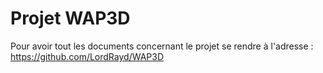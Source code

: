 # Projet WAP3D
Pour avoir tout les documents concernant le projet se rendre à l'adresse : <br>
https://github.com/LordRayd/WAP3D